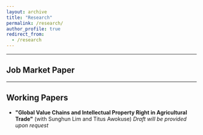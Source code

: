 ```yaml
---
layout: archive
title: "Research"
permalink: /research/
author_profile: true
redirect_from:
  - /research
---
```


<hr>

## Job Market Paper

<hr>

## Working Papers
* **"Global Value Chains and Intellectual Property Right in Agricultural Trade"** (with Sunghun Lim and Titus Awokuse) _Draft will be provided upon request_

